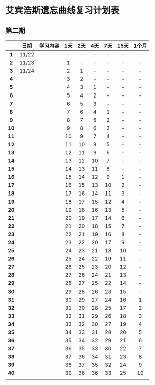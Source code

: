 # 艾宾浩斯遗忘曲线复习计划表

## 第二期

|        | 日期  | 学习内容 | 1天  | 2天  | 4天  | 7天  | 15天 | 1个月 |
| :----: | :---: | :------: | :--: | :--: | :--: | :--: | :--: | :---: |
| **1**  | 11/22 |          |  -   |  -   |  -   |  -   |  -   |   -   |
| **2**  | 11/23 |          |  1   |  -   |  -   |  -   |  -   |   -   |
| **3**  | 11/24 |          |  2   |  1   |  -   |  -   |  -   |   -   |
| **4**  |       |          |  3   |  2   |  -   |  -   |  -   |   -   |
| **5**  |       |          |  4   |  3   |  1   |  -   |  -   |   -   |
| **6**  |       |          |  5   |  4   |  2   |  -   |  -   |   -   |
| **7**  |       |          |  6   |  5   |  3   |  -   |  -   |   -   |
| **8**  |       |          |  7   |  6   |  4   |  1   |  -   |   -   |
| **9**  |       |          |  8   |  7   |  5   |  2   |  -   |   -   |
| **10** |       |          |  9   |  8   |  6   |  3   |  -   |   -   |
| **11** |       |          |  10  |  9   |  7   |  4   |  -   |   -   |
| **12** |       |          |  11  |  10  |  8   |  5   |  -   |   -   |
| **13** |       |          |  12  |  11  |  9   |  6   |  -   |   -   |
| **14** |       |          |  13  |  12  |  10  |  7   |  -   |   -   |
| **15** |       |          |  14  |  13  |  11  |  8   |  -   |   -   |
| **16** |       |          |  15  |  14  |  12  |  9   |  1   |   -   |
| **17** |       |          |  16  |  15  |  13  |  10  |  2   |   -   |
| **18** |       |          |  17  |  16  |  14  |  11  |  3   |   -   |
| **19** |       |          |  18  |  17  |  15  |  12  |  4   |   -   |
| **20** |       |          |  19  |  18  |  16  |  13  |  5   |   -   |
| **21** |       |          |  20  |  19  |  17  |  14  |  6   |   -   |
| **22** |       |          |  21  |  20  |  18  |  15  |  7   |   -   |
| **23** |       |          |  22  |  21  |  19  |  16  |  8   |   -   |
| **24** |       |          |  23  |  22  |  20  |  17  |  9   |   -   |
| **25** |       |          |  24  |  23  |  21  |  18  |  10  |   -   |
| **26** |       |          |  25  |  24  |  22  |  19  |  11  |   -   |
| **27** |       |          |  26  |  25  |  23  |  20  |  12  |   -   |
| **28** |       |          |  27  |  26  |  24  |  21  |  13  |   -   |
| **29** |       |          |  28  |  27  |  25  |  22  |  14  |   -   |
| **30** |       |          |  29  |  28  |  26  |  23  |  15  |   -   |
| **31** |       |          |  30  |  29  |  27  |  24  |  16  |   1   |
| **32** |       |          |  31  |  30  |  28  |  25  |  17  |   2   |
| **33** |       |          |  32  |  31  |  29  |  26  |  18  |   3   |
| **34** |       |          |  33  |  32  |  30  |  27  |  19  |   4   |
| **35** |       |          |  34  |  33  |  31  |  28  |  20  |   5   |
| **36** |       |          |  35  |  34  |  32  |  29  |  21  |   6   |
| **37** |       |          |  36  |  35  |  33  |  30  |  22  |   7   |
| **38** |       |          |  37  |  36  |  34  |  31  |  23  |   8   |
| **39** |       |          |  38  |  37  |  35  |  32  |  24  |   9   |
| **40** |       |          |  39  |  38  |  36  |  33  |  25  |  10   |
|        |       |          |      |      |      |      |      |       |